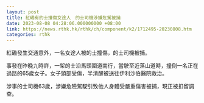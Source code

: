 ```yaml
---
layout: post
title: 紅磡有的士撞傷女途人　的士司機涉嫌危駕被捕
date: 2023-08-08 04:28:06.000000000 +08:00
link: https://news.rthk.hk/rthk/ch/component/k2/1712495-20230808.htm
categories: rthk
---
```


紅磡發生交通意外，一名女途人被的士撞傷，的士司機被捕。

事發在昨晚九時許，一架的士沿馬頭圍道南行，當駛至近落山道時，撞倒一名正在過路的65歲女子。女子頭部受傷，半清醒被送往伊利沙伯醫院救治。

涉事的士司機63歲，涉嫌危險駕駛引致他人身體受嚴重傷害被捕，現正被扣留調查。
